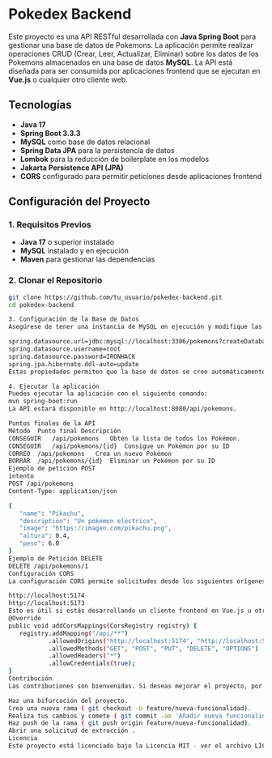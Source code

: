 # Pokedex Backend

Este proyecto es una API RESTful desarrollada con **Java Spring Boot** para gestionar una base de datos de Pokemons. La aplicación permite realizar operaciones CRUD (Crear, Leer, Actualizar, Eliminar) sobre los datos de los Pokemons almacenados en una base de datos **MySQL**. La API está diseñada para ser consumida por aplicaciones frontend que se ejecutan en **Vue.js** o cualquier otro cliente web.

## Tecnologías

- **Java 17**
- **Spring Boot 3.3.3**
- **MySQL** como base de datos relacional
- **Spring Data JPA** para la persistencia de datos
- **Lombok** para la reducción de boilerplate en los modelos
- **Jakarta Persistence API (JPA)**
- **CORS** configurado para permitir peticiones desde aplicaciones frontend

## Configuración del Proyecto

### 1. Requisitos Previos

- **Java 17** o superior instalado
- **MySQL** instalado y en ejecución
- **Maven** para gestionar las dependencias

### 2. Clonar el Repositorio

```bash
git clone https://github.com/tu_usuario/pokedex-backend.git
cd pokedex-backend

3. Configuración de la Base de Datos
Asegúrese de tener una instancia de MySQL en ejecución y modifique las propiedades de conexión en el archivo application.propertiessi es necesario:

spring.datasource.url=jdbc:mysql://localhost:3306/pokemons?createDatabaseIfNotExist=true
spring.datasource.username=root
spring.datasource.password=IRONHACK
spring.jpa.hibernate.ddl-auto=update
Estas propiedades permiten que la base de datos se cree automáticamente si no existe. Se recomienda cambiar la configuración ddl-auto a update para entornos de producción.

4. Ejecutar la aplicación
Puedes ejecutar la aplicación con el siguiente comando:
mvn spring-boot:run
La API estará disponible en http://localhost:8080/api/pokemons.

Puntos finales de la API
Método	Punto final	Descripción
CONSEGUIR	/api/pokemons	Obtén la lista de todos los Pokémon.
CONSEGUIR	/api/pokemons/{id}	Consigue un Pokémon por su ID
CORREO	/api/pokemons	Crea un nuevo Pokémon
BORRAR	/api/pokemons/{id}	Eliminar un Pokémon por su ID
Ejemplo de petición POST
intento
POST /api/pokemons
Content-Type: application/json

{
   "name": "Pikachu",
   "description": "Un pokemon eléctrico",
   "image": "https://imagen.com/pikachu.png",
   "altura": 0.4,
   "peso": 6.0
}
Ejemplo de Petición DELETE
DELETE /api/pokemons/1
Configuración CORS
La configuración CORS permite solicitudes desde los siguientes orígenes:

http://localhost:5174
http://localhost:5173
Esto es útil si estás desarrollando un cliente frontend en Vue.js u otro framework.
@Override
public void addCorsMappings(CorsRegistry registry) {
   registry.addMapping("/api/**")
           .allowedOrigins("http://localhost:5174", "http://localhost:5173")
           .allowedMethods("GET", "POST", "PUT", "DELETE", "OPTIONS")
           .allowedHeaders("*")
           .allowCredentials(true);
}
Contribución
Las contribuciones son bienvenidas. Si deseas mejorar el proyecto, por favor sigue los siguientes pasos:

Haz una bifurcación del proyecto.
Crea una nueva rama ( git checkout -b feature/nueva-funcionalidad).
Realiza tus cambios y comete ( git commit -am 'Añadir nueva funcionalidad').
Haz push de la rama ( git push origin feature/nueva-funcionalidad).
Abrir una solicitud de extracción .
Licencia
Este proyecto está licenciado bajo la Licencia MIT - ver el archivo LICENSE para más detalles.








